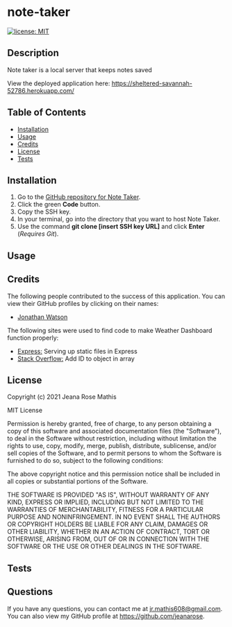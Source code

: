 # note-taker
[![license: MIT](https://img.shields.io/badge/License-MIT-yellow.svg)](https://opensource.org/licenses/MIT)
## Description
Note taker is a local server that keeps notes saved

View the deployed application here: https://sheltered-savannah-52786.herokuapp.com/
## Table of Contents
* [Installation](#installation)
* [Usage](#usage)
* [Credits](#credits)
* [License](#license)
* [Tests](#tests)

## Installation
1. Go to the [GitHub repository for Note Taker](https://github.com/jeanarose/note-taker).
2. Click the green **Code** button.
3. Copy the SSH key.
4. In your terminal, go into the directory that you want to host Note Taker. 
5. Use the command **git clone [insert SSH key URL]** and click **Enter** (*Requires Git*).

## Usage

## Credits
The following people contributed to the success of this application. You can view their GitHub profiles by clicking on their names:
* [Jonathan Watson](https://github.com/jonathanjwatson)

The following sites were used to find code to make Weather Dashboard function properly:
* [Express:](https://expressjs.com/en/starter/static-files.html) Serving up static files in Express
* [Stack Overflow:](https://stackoverflow.com/questions/50023291/add-id-to-array-of-objects-javascript) Add ID to object in array

## License
Copyright (c) 2021 Jeana Rose Mathis

MIT License
    
Permission is hereby granted, free of charge, to any person obtaining a copy
of this software and associated documentation files (the "Software"), to deal
in the Software without restriction, including without limitation the rights
to use, copy, modify, merge, publish, distribute, sublicense, and/or sell
copies of the Software, and to permit persons to whom the Software is
furnished to do so, subject to the following conditions:
    
The above copyright notice and this permission notice shall be included in all
copies or substantial portions of the Software.
    
THE SOFTWARE IS PROVIDED "AS IS", WITHOUT WARRANTY OF ANY KIND, EXPRESS OR
IMPLIED, INCLUDING BUT NOT LIMITED TO THE WARRANTIES OF MERCHANTABILITY,
FITNESS FOR A PARTICULAR PURPOSE AND NONINFRINGEMENT. IN NO EVENT SHALL THE
AUTHORS OR COPYRIGHT HOLDERS BE LIABLE FOR ANY CLAIM, DAMAGES OR OTHER
LIABILITY, WHETHER IN AN ACTION OF CONTRACT, TORT OR OTHERWISE, ARISING FROM,
OUT OF OR IN CONNECTION WITH THE SOFTWARE OR THE USE OR OTHER DEALINGS IN THE
SOFTWARE. 
## Tests

## Questions
If you have any questions, you can contact me at jr.mathis608@gmail.com. 
You can also view my GitHub profile at https://github.com/jeanarose.
  